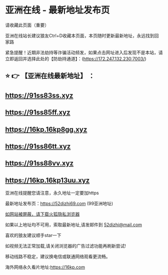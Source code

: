 # 亚洲在线 - 最新地址发布页

请收藏此页面（重要）

亚洲在线站长建议狼友Ctrl+D收藏本页面，本页随时更新最新地址，永远找到回家路

紧急提醒！近期非法劫持等诈骗活动频发，如果点击网址进入后发现不是本站，请立即返回并选择此处的【防劫持通道】：(https://172.247.132.230:7003/)

## :star: :point_right: 【亚洲在线最新地址】 ：
## https://91ss83ss.xyz
## https://91ss85ff.xyz
## https://16kp.16kp8gg.xyz
## https://91ss86tt.xyz
## https://91ss88vv.xyz
## https://16kp.16kp13uu.xyz


亚洲在线提醒您请注意，永久地址一定要加https

最新地址发布页：https://52dizhi69.com (99亚洲地址)

[如网站被屏蔽，请下载火狐隐私浏览器](https://www.firefox.com.cn)

如果以上地址均不可用，索取最新地址,请发邮件到 <52dizhi@mail.com>

喜欢的狼友建议顺手star一下

如视频无法正常加载,请关闭浏览器的广告过滤功能再刷新尝试!

移动线路不稳定，建议换电信或联通网络观看更流畅。

海外网络永久看片地址:https://16kp.com
